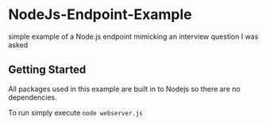 # NodeJs-Endpoint-Example
simple example of a Node.js endpoint mimicking an interview question I was asked

## Getting Started
All packages used in this example are built in to Nodejs so there are no dependencies.

To run simply execute `node webserver.js`

